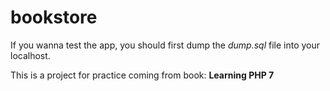 # bookstore 
If you wanna test the app, you should first dump the *dump.sql* file into your localhost.

This is a project for practice coming from book: **Learning PHP 7**

